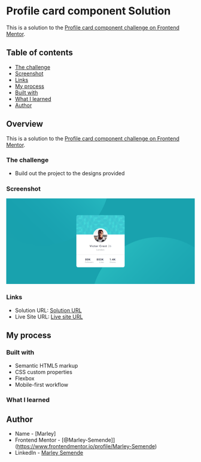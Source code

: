 # Profile card component Solution

This is a solution to the [Profile card component challenge on Frontend Mentor](https://www.frontendmentor.io/challenges/profile-card-component-cfArpWshJ).

## Table of contents

- [The challenge](#the-challenge)
- [Screenshot](#screenshot)
- [Links](#links)
- [My process](#my-process)
- [Built with](#built-with)
- [What I learned](#what-i-learned)
- [Author](#author)

## Overview

This is a solution to the [Profile card component challenge on Frontend Mentor](https://www.frontendmentor.io/challenges/profile-card-component-cfArpWshJ).

### The challenge

- Build out the project to the designs provided

### Screenshot

![](./screenshot.png)

### Links

- Solution URL: [Solution URL](https://github.com/Marley-Semende/profile-card-component)
- Live Site URL: [Live site URL](https://marley-semende.github.io/profile-card-component/)

## My process

### Built with

- Semantic HTML5 markup
- CSS custom properties
- Flexbox
- Mobile-first workflow

### What I learned

## Author

- Name - [Marley]
- Frontend Mentor - [@Marley-Semende]](https://www.frontendmentor.io/profile/Marley-Semende)
- LinkedIn - [Marley Semende](https://www.linkedin.com/in/marley-semende-web-dev/)
